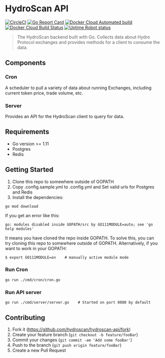# HydroScan API

[![CircleCI](https://circleci.com/gh/hydroscan/hydroscan-api.svg?style=svg)](https://circleci.com/gh/hydroscan/hydroscan-api)
[![Go Report Card](https://goreportcard.com/badge/github.com/hydroscan/hydroscan-api)](https://goreportcard.com/report/github.com/hydroscan/hydroscan-api)
[![Docker Cloud Automated build](https://img.shields.io/docker/cloud/automated/hydroscanio/hydroscan-api.svg)](https://hub.docker.com/r/hydroscanio/hydroscan-api)
[![Docker Cloud Build Status](https://img.shields.io/docker/cloud/build/hydroscanio/hydroscan-api.svg)](https://hub.docker.com/r/hydroscanio/hydroscan-api)
[![Uptime Robot status](https://img.shields.io/uptimerobot/status/m782290067-dff6909eff9f905729fcfc92.svg)](https://hydroscan.io)

> The HydroScan backend built with Go. Collects data about Hydro Protocol exchanges and provides methods for a client to consume the data.

## Components

### Cron

A scheduler to pull a variety of data about running Exchanges, including current token price, trade volume, etc.

### Server

Provides an API for the HydroScan client to query for data.

## Requirements

- Go version >= 1.11
- Postgres
- Redis

## Getting Started

1. Clone this repo to somewhere outside of GOPATH
2. Copy .config.sample.yml to .config.yml and Set valid urls for Postgres and Redis
3. Install the dependencies:

```
go mod download
```

If you get an error like this:

```
go: modules disabled inside GOPATH/src by GO111MODULE=auto; see 'go help modules'
```

It means you have cloned the repo inside GOPATH. To solve this, you can try cloning this repo to somewhere outside of GOPATH. Alternatively, if you want to work in your GOPATH:

```
$ export GO111MODULE=on    # manually active module mode
```

### Run Cron

```
go run ./cmd/cron/cron.go
```

### Run API server

```
go run ./cmd/server/server.go    # Started on port 8080 by default
```

## Contributing

1. Fork it (<https://github.com/hydroscan/hydroscan-api/fork>)
2. Create your feature branch (`git checkout -b feature/fooBar`)
3. Commit your changes (`git commit -am 'Add some fooBar'`)
4. Push to the branch (`git push origin feature/fooBar`)
5. Create a new Pull Request
